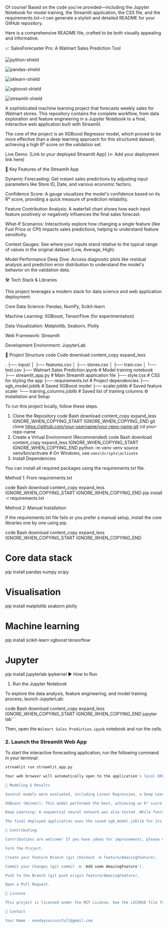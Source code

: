 Of course! Based on the code you've provided—including the Jupyter Notebook for model training, the Streamlit application, the CSS file, and the requirements.txt—I can generate a stylish and detailed README for your GitHub repository.

Here is a comprehensive README file, crafted to be both visually appealing and informative.

📈 SalesForecaster Pro: A Walmart Sales Prediction Tool
<!-- Replace with an actual screenshot of your app -->


![python-shield](https://img.shields.io/badge/Python-3.9%2B-blue.svg)


![pandas-shield](https://img.shields.io/badge/pandas-2.2-blue)


![sklearn-shield](https://img.shields.io/badge/scikit--learn-1.6-blue)


![xgboost-shield](https://img.shields.io/badge/XGBoost-2.1-blue)


![streamlit-shield](https://img.shields.io/badge/Streamlit-1.3-ff69b4)

A sophisticated machine learning project that forecasts weekly sales for Walmart stores. This repository contains the complete workflow, from data exploration and feature engineering in a Jupyter Notebook to a final, interactive web application built with Streamlit.

The core of the project is an XGBoost Regressor model, which proved to be more effective than a deep learning approach for this structured dataset, achieving a high R² score on the validation set.

Live Demo: [Link to your deployed Streamlit App] (<- Add your deployment link here)

🌟 Key Features of the Streamlit App

Dynamic Forecasting: Get instant sales predictions by adjusting input parameters like Store ID, Date, and various economic factors.

Confidence Score: A gauge visualizes the model's confidence based on its R² score, providing a quick measure of prediction reliability.

Feature Contribution Analysis: A waterfall chart shows how each input feature positively or negatively influences the final sales forecast.

What-If Scenarios: Interactively explore how changing a single feature (like Fuel Price or CPI) impacts sales predictions, helping to understand feature sensitivity.

Context Gauges: See where your inputs stand relative to the typical range of values in the original dataset (Low, Average, High).

Model Performance Deep Dive: Access diagnostic plots like residual analysis and prediction error distribution to understand the model's behavior on the validation data.

🛠️ Tech Stack & Libraries

This project leverages a modern stack for data science and web application deployment:

Core Data Science: Pandas, NumPy, Scikit-learn

Machine Learning: XGBoost, TensorFlow (for experimentation)

Data Visualization: Matplotlib, Seaborn, Plotly

Web Framework: Streamlit

Development Environment: JupyterLab

📁 Project Structure
code
Code
download
content_copy
expand_less

.
├── input/
│   ├── features.csv
│   ├── stores.csv
│   ├── train.csv
│   └── test.csv
├── Walmart Sales Prediction.ipynb  # Model training notebook
├── streamlit_app.py                # Main Streamlit application file
├── style.css                       # CSS for styling the app
├── requirements.txt                # Project dependencies
├── xgb_model.joblib                # Saved XGBoost model
├── scaler.joblib                   # Saved feature scaler
└── training_columns.joblib         # Saved list of training columns
⚙️ Installation and Setup

To run this project locally, follow these steps.

1. Clone the Repository
code
Bash
download
content_copy
expand_less
IGNORE_WHEN_COPYING_START
IGNORE_WHEN_COPYING_END
git clone https://github.com/your-username/your-repo-name.git
cd your-repo-name
2. Create a Virtual Environment (Recommended)
code
Bash
download
content_copy
expand_less
IGNORE_WHEN_COPYING_START
IGNORE_WHEN_COPYING_END
python -m venv venv
source venv/bin/activate  # On Windows, use `venv\Scripts\activate`
3. Install Dependencies

You can install all required packages using the requirements.txt file.

Method 1: From requirements.txt

code
Bash
download
content_copy
expand_less
IGNORE_WHEN_COPYING_START
IGNORE_WHEN_COPYING_END
pip install -r requirements.txt

Method 2: Manual Installation

If the requirements.txt file fails or you prefer a manual setup, install the core libraries one by one using pip.

code
Bash
download
content_copy
expand_less
IGNORE_WHEN_COPYING_START
IGNORE_WHEN_COPYING_END
# Core data stack
pip install pandas numpy scipy

# Visualisation
pip install matplotlib seaborn plotly

# Machine learning
pip install scikit-learn xgboost tensorflow

# Jupyter
pip install jupyterlab ipykernel
▶️ How to Run
1. Run the Jupyter Notebook

To explore the data analysis, feature engineering, and model training process, launch JupyterLab:

code
Bash
download
content_copy
expand_less
IGNORE_WHEN_COPYING_START
IGNORE_WHEN_COPYING_END
jupyter lab```

Then, open the `Walmart Sales Prediction.ipynb` notebook and run the cells.

### 2. Launch the Streamlit Web App

To start the interactive forecasting application, run the following command in your terminal:

```bash
streamlit run streamlit_app.py

Your web browser will automatically open to the application's local URL.

🧠 Modeling & Results

Several models were evaluated, including Linear Regression, a Deep Learning model (using TensorFlow/Keras), and an XGBoost Regressor.

XGBoost (Winner): This model performed the best, achieving an R² score of 0.92 on the time-series validation set. It demonstrated superior performance in capturing the complex, non-linear relationships in the data.

Deep Learning: A sequential neural network was also tested. While functional, it did not outperform the XGBoost model for this specific tabular dataset, highlighting that more complex models are not always better.

The final deployed application uses the saved xgb_model.joblib for its predictions.

🤝 Contributing

Contributions are welcome! If you have ideas for improvements, please open an issue to discuss what you would like to change. Pull requests are also appreciated.

Fork the Project.

Create your Feature Branch (git checkout -b feature/AmazingFeature).

Commit your Changes (git commit -m 'Add some AmazingFeature').

Push to the Branch (git push origin feature/AmazingFeature).

Open a Pull Request.

📄 License

This project is licensed under the MIT License. See the LICENSE file for more details.

📧 Contact

Your Name - onedaysuccussfull@gmail.com
